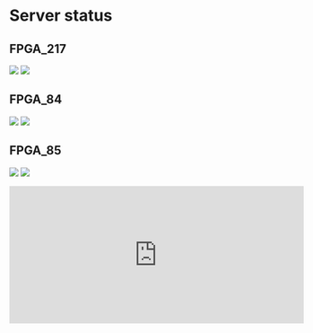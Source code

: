 # Server status
## FPGA_217
![](https://healthchecks.io/badge/87d5d16b-e5db-4242-b6ad-b993ca/hbQcQTYW/217_online.svg) ![](https://healthchecks.io/badge/87d5d16b-e5db-4242-b6ad-b993ca/Ht9owTc8/217_query.svg)
## FPGA_84
![](https://healthchecks.io/badge/87d5d16b-e5db-4242-b6ad-b993ca/oLX2pgMy/84_online.svg) ![](	https://healthchecks.io/badge/87d5d16b-e5db-4242-b6ad-b993ca/1gGBtFdN/84_query.svg)
## FPGA_85
![](https://healthchecks.io/badge/87d5d16b-e5db-4242-b6ad-b993ca/4e_Pq0vN/85_online.svg) ![](	https://healthchecks.io/badge/87d5d16b-e5db-4242-b6ad-b993ca/wJPTe9qa/85_query.svg)

<iframe id="embed_dom" name="embed_dom" frameborder="0" style="display:block;width:525px; height:245px;" src="https://www.processon.com/embed/5ecc9a677d9c08156c64513f"></iframe>
